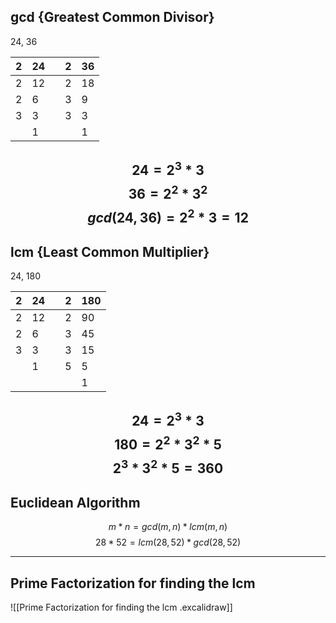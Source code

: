 ## gcd {Greatest Common Divisor}
24, 36

| 2   | 24  |     | 2   | 36  |
| --- | --- | --- | --- | --- |
| 2   | 12  |     | 2   | 18  |
| 2   | 6   |     | 3   | 9   |
| 3   | 3   |     | 3   | 3   |
|     | 1   |     |     | 1   |
$$24 = 2^3 * 3$$
$$36 = 2^2 * 3^2$$
$$gcd(24,36) = 2^2 * 3 = 12$$
---
## lcm {Least Common Multiplier}
24, 180

| 2   | 24  |     | 2   | 180 |
| --- | --- | --- | --- | --- |
| 2   | 12  |     | 2   | 90  |
| 2   | 6   |     | 3   | 45  |
| 3   | 3   |     | 3   | 15  |
|     | 1   |     | 5   | 5   |
|     |     |     |     | 1   |
$$24 = 2^3 * 3$$
$$180 = 2^2 * 3^2 * 5$$
$$2^3 * 3^2 * 5 = 360$$
---
## Euclidean Algorithm
$$m*n = gcd(m, n) * lcm(m, n)$$
$$28*52 = lcm(28, 52)* gcd(28, 52)$$
___
## Prime Factorization for finding the lcm
![[Prime Factorization for finding the lcm .excalidraw]]
